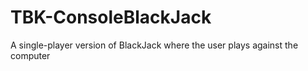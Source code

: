 # TBK-ConsoleBlackJack
A single-player version of BlackJack where the user plays against the computer
